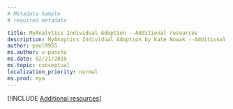 ```yaml
---
# Metadata Sample
# required metadata

title: MyAnalytics Individual Adoption --Additional resources
description: MyAnaytics Individual Adoption by Kate Nowak --Additional resources section
author: paul9955
ms.author: v-pascha
ms.date: 02/21/2019
ms.topic: conceptual
localization_priority: normal 
ms.prod: mya
---
```


[!INCLUDE [Additional resources](../../Includes/Adopt-additional-resources.md)]

